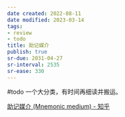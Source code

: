 ```yaml
---
date created: 2022-08-11
date modified: 2023-03-14
tags:
- review
- todo
title: 助记媒介
publish: true
sr-due: 2031-04-27
sr-interval: 2535
sr-ease: 330
---
```

#todo 一个大分类，有时间再细读并搬运。

[助记媒介 (Mnemonic medium) - 知乎](https://zhuanlan.zhihu.com/p/459483765)